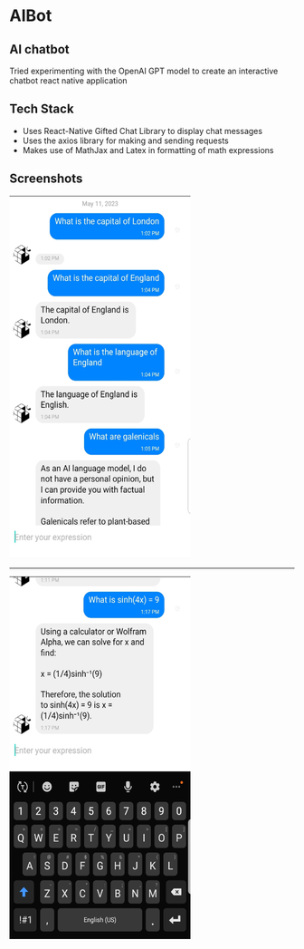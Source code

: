 # AIBot


## AI chatbot

Tried experimenting with the OpenAI GPT model to create an interactive chatbot react native application


##  Tech Stack
- Uses React-Native Gifted Chat Library to display chat messages
- Uses the axios library for making and sending requests
- Makes use of MathJax and Latex in formatting of math expressions

## Screenshots
<img src="https://github.com/JosephAwuku33/AIBot/blob/master/assets/screenshots/first_pic.jpg" width="320" height="640"/>
<hr>
<img src="https://github.com/JosephAwuku33/AIBot/blob/master/assets/screenshots/second_pic.jpg" width="320" height="640"/>

